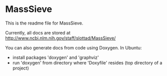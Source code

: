 MassSieve
=========

This is the readme file for MassSieve.

Currently, all docs are stored at http://www.ncbi.nlm.nih.gov/staff/slottad/MassSieve/

You can also generate docs from code using Doxygen. 
In Ubuntu:
- install packages 'doxygen' and 'graphviz'
- run 'doxygen' from directory where 'Doxyfile' resides (top directory of a project)

